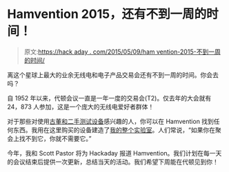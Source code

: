 # Hamvention 2015，还有不到一周的时间！

> 原文:[https://hack aday . com/2015/05/09/ham vention-2015-不到一周的时间/](https://hackaday.com/2015/05/09/hamvention-2015-less-than-one-week-away/)

离这个星球上最大的业余无线电和电子产品交易会还有不到一周的时间。你会去吗？

自 1952 年以来，代顿会议一直是一年一度的交易会(T2)。仅去年的大会就有 24，873 人参加，这是一个庞大的无线电爱好者群体！

对于那些对使用[古董和二手测试设备](http://hackaday.com/2014/10/20/think-before-you-measure-old-test-gear-and-why-it-is-awesome/)感兴趣的人，你可以在 Hamvention 找到任何东西。我用在这里购买的设备建造了[我的整个实验室](http://circuitcellar.com/community/workspaces/a-workspace-for-microwave-imaging-small-radar-systems-and-more/)。人们常说，“如果你在聚会上找不到它，你就不需要它。”

今年，我和 Scott Pastor 将为 Hackaday 报道 Hamvention。我们计划在每一天的会议结束后提供一次更新，总结当天的活动。我们希望下周能在代顿见到你！